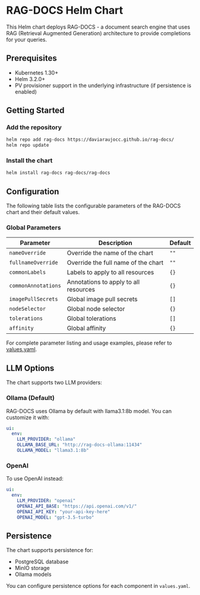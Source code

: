 # RAG-DOCS Helm Chart

This Helm chart deploys RAG-DOCS - a document search engine that uses RAG (Retrieval Augmented Generation) architecture to provide completions for your queries.

## Prerequisites

- Kubernetes 1.30+
- Helm 3.2.0+
- PV provisioner support in the underlying infrastructure (if persistence is enabled)

## Getting Started

### Add the repository

```bash
helm repo add rag-docs https://daviaraujocc.github.io/rag-docs/
helm repo update
```


### Install the chart

```bash
helm install rag-docs rag-docs/rag-docs
```

## Configuration

The following table lists the configurable parameters of the RAG-DOCS chart and their default values.

### Global Parameters

| Parameter | Description | Default |
|-----------|-------------|---------|
| `nameOverride` | Override the name of the chart | `""` |
| `fullnameOverride` | Override the full name of the chart | `""` |
| `commonLabels` | Labels to apply to all resources | `{}` |
| `commonAnnotations` | Annotations to apply to all resources | `{}` |
| `imagePullSecrets` | Global image pull secrets | `[]` |
| `nodeSelector` | Global node selector | `{}` |
| `tolerations` | Global tolerations | `[]` |
| `affinity` | Global affinity | `{}` |

For complete parameter listing and usage examples, please refer to [values.yaml](values.yaml).

## LLM Options

The chart supports two LLM providers:

### Ollama (Default)

RAG-DOCS uses Ollama by default with llama3.1:8b model. You can customize it with:

```yaml
ui:
  env:
    LLM_PROVIDER: "ollama"
    OLLAMA_BASE_URL: "http://rag-docs-ollama:11434"
    OLLAMA_MODEL: "llama3.1:8b"
```

### OpenAI

To use OpenAI instead:

```yaml
ui:
  env:
    LLM_PROVIDER: "openai"
    OPENAI_API_BASE: "https://api.openai.com/v1/"
    OPENAI_API_KEY: "your-api-key-here"
    OPENAI_MODEL: "gpt-3.5-turbo"
```

## Persistence

The chart supports persistence for:

- PostgreSQL database
- MinIO storage
- Ollama models

You can configure persistence options for each component in `values.yaml`.
